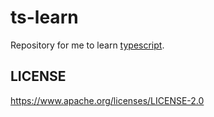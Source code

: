 # ts-learn
Repository for me to learn [typescript](https://www.typescriptlang.org/).

## LICENSE
https://www.apache.org/licenses/LICENSE-2.0
